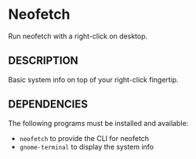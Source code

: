 Neofetch
================

Run neofetch with a right-click on desktop.

DESCRIPTION
-----------

Basic system info on top of your right-click fingertip.

DEPENDENCIES
------------

The following programs must be installed and available:

* `neofetch` to provide the CLI for neofetch
* `gnome-terminal` to display the system info

